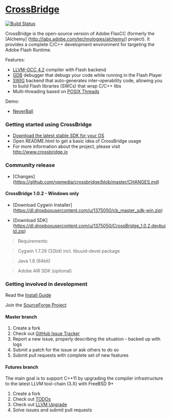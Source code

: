 # [CrossBridge](http://www.crossbridge.io) 

[![Build Status](https://travis-ci.org/vpmedia/crossbridge.svg?branch=master)](https://travis-ci.org/vpmedia/crossbridge)

CrossBridge is the open-source version of Adobe FlasCC (formerly the [Alchemy] (http://labs.adobe.com/technologies/alchemy/) project). 
It provides a complete C/C++ development environment for targeting the Adobe Flash Runtime.  

Features:

* [LLVM-GCC 4.2](http://llvm.org) compiler with Flash backend
* [GDB](http://www.sourceware.org/gdb) debugger that debugs your code while running in the Flash Player
* [SWIG](http://www.swig.org) backend that auto-generates inter-operability code, allowing you to build Flash libraries (SWCs) that wrap C/C++ libs
* Multi-threading based on [POSIX Threads](https://en.wikipedia.org/wiki/POSIX_Threads)

Demo:
* [NeverBall](http://www.cmodule.org/neverball/)

### Getting started using CrossBridge

* [Download the latest stable SDK for your OS](http://sourceforge.net/projects/crossbridge/files/)
* Open README.html to get a basic idea of CrossBridge usage
* For more information about the project, please visit http://www.crossbridge.io

### Community release

* [Changes] (https://github.com/vpmedia/crossbridge/blob/master/CHANGES.md)

#### CrossBridge 1.0.2 - Windows only

* [Download Cygwin Installer] (https://dl.dropboxusercontent.com/u/1375050/cb_master_sdk-win.zip)

* [Download SDK] (https://dl.dropboxusercontent.com/u/1375050/CrossBridge_1.0.2.devbuild.zip)

> Requirements:

> Cygwin 1.7.29 (32bit) incl. libuuid-devel package

> Java 1.8 (64bit) 

> Adobe AIR SDK (optional)

### Getting involved in development 

Read the [Install Guide](https://github.com/vpmedia/crossbridge/blob/master/INSTALL.md)

Join the [SourceForge Project](https://sourceforge.net/projects/crossbridge-community/)

#### Master branch

1. Create a fork
1. Check out [GitHub Issue Tracker](https://github.com/vpmedia/crossbridge/issues/)
1. Report a new issue, properly describing the situation - backed up with logs
1. Submit a patch for the issue or ask others to do so
1. Submit pull requests with complete set of new features

#### Futures branch

The main goal is to support C++11 by upgrading the compiler infrastructure to the latest LLVM tool-chain (3.X) with FreeBSD 9+

1. Create a fork
1. Check out [TODOs](https://github.com/vpmedia/crossbridge/blob/futures/TODO.md)
1. Check out [LLVM Upgrade](https://github.com/vpmedia/crossbridge/blob/futures/LLVM_UPGRADE.md)
1. Solve issues and submit pull requests

